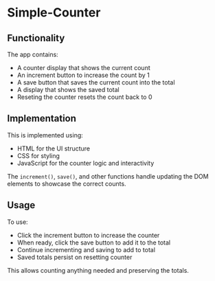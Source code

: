 # Simple-Counter


## Functionality

The app contains:

- A counter display that shows the current count
- An increment button to increase the count by 1
- A save button that saves the current count into the total 
- A display that shows the saved total
- Reseting the counter resets the count back to 0

## Implementation 

This is implemented using:

- HTML for the UI structure
- CSS for styling 
- JavaScript for the counter logic and interactivity

The `increment()`, `save()`, and other functions handle updating the DOM elements to showcase the correct counts.

## Usage

To use:

- Click the increment button to increase the counter 
- When ready, click the save button to add it to the total
- Continue incrementing and saving to add to total
- Saved totals persist on resetting counter

This allows counting anything needed and preserving the totals.
